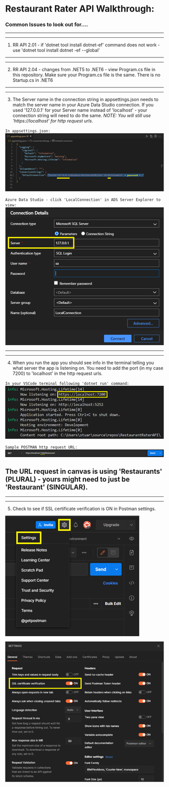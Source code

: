 # Restaurant Rater API Walkthrough:
### Common Issues to look out for....

---
---

1. RR API 2.01 - if 'dotnet tool install dotnet-ef' command does not work - use 'dotnet tool install dotnet -ef --global'

---
---

2. RR API 2.04 - changes from .NET5 to .NET6 - view Program.cs file in this repository. Make sure your Program.cs file is the same. There is no Startup.cs in .NET6

---
---

3. The Server name in the connection string in appsettings.json needs to match the server name in your Azure Data Studio connection. If you used '127.0.0.1' for your Server name instead of 'localhost' - your connection string will need to do the same. *NOTE: You will still use 'https://localhost' for http request urls*.

`In appsettings.json:`
![](screenshots/appSettingsJson.PNG)

`Azure Data Studio - click 'LocalConnection' in ADS Server Explorer to view:`
![](screenshots/adsConnection.PNG)

---
---

4. When you run the app you should see info in the terminal telling you what server the app is listening on. You need to add the port (in my case 7200) to 'localhost' in the http request urls.

`In your VSCode terminal following 'dotnet run' command:`
![](screenshots/terminal.PNG)

`Sample POSTMAN http request URL:`
![](screenshots/getRequest.PNG)

## The URL request in canvas is using 'Restaurants' (PLURAL) - yours might need to just be 'Restaurant' (SINGULAR).

---
---

5. Check to see if SSL certificate verification is ON in Postman settings.

![](screenshots/openSettings.PNG)

![](screenshots/postmanSettings.PNG)